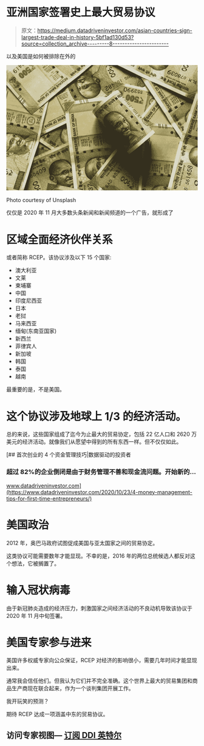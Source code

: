 # 亚洲国家签署史上最大贸易协议

> 原文：<https://medium.datadriveninvestor.com/asian-countries-sign-largest-trade-deal-in-history-5bf1ad130d53?source=collection_archive---------8----------------------->

以及美国是如何被排除在外的

![](img/c5ca02a871a5018d74c264d1b938f86d.png)

Photo courtesy of Unsplash

仅仅是 2020 年 11 月大多数头条新闻和新闻频道的一个广告，就形成了

# 区域全面经济伙伴关系

或者简称 RCEP。该协议涉及以下 15 个国家:

*   澳大利亚
*   文莱
*   柬埔寨
*   中国
*   印度尼西亚
*   日本
*   老挝
*   马来西亚
*   缅甸(东南亚国家)
*   新西兰
*   菲律宾人
*   新加坡
*   韩国
*   泰国
*   越南

最重要的是，不是美国。

# 这个协议涉及地球上 1/3 的经济活动。

总的来说，这些国家组成了迄今为止最大的贸易协定，包括 22 亿人口和 2620 万美元的经济活动。就像我们从愿望中得到的所有东西一样。但不仅仅如此。

[](https://www.datadriveninvestor.com/2020/10/23/4-money-management-tips-for-first-time-entrepreneurs/) [## 首次创业的 4 个资金管理技巧|数据驱动的投资者

### 超过 82%的企业倒闭是由于财务管理不善和现金流问题。开始新的…

www.datadriveninvestor.com](https://www.datadriveninvestor.com/2020/10/23/4-money-management-tips-for-first-time-entrepreneurs/) 

# 美国政治

2012 年，奥巴马政府试图促成美国与亚太国家之间的贸易协定。

这类协议可能需要数年才能显现。不幸的是，2016 年的两位总统候选人都反对这个想法，它被搁置了。

# 输入冠状病毒

由于新冠肺炎造成的经济压力，刺激国家之间经济活动的不良动机导致该协议于 2020 年 11 月中旬签署。

# 美国专家参与进来

美国许多权威专家向公众保证，RCEP 对经济的影响很小，需要几年时间才能显现出来。

通常我会信任他们。但我认为它们并不完全准确。这个世界上最大的贸易集团和商品生产商现在联合起来，作为一个谈判集团开展工作。

我开玩笑的预测？

期待 RCEP 达成一项涵盖中东的贸易协议。

## 访问专家视图— [订阅 DDI 英特尔](https://datadriveninvestor.com/ddi-intel)